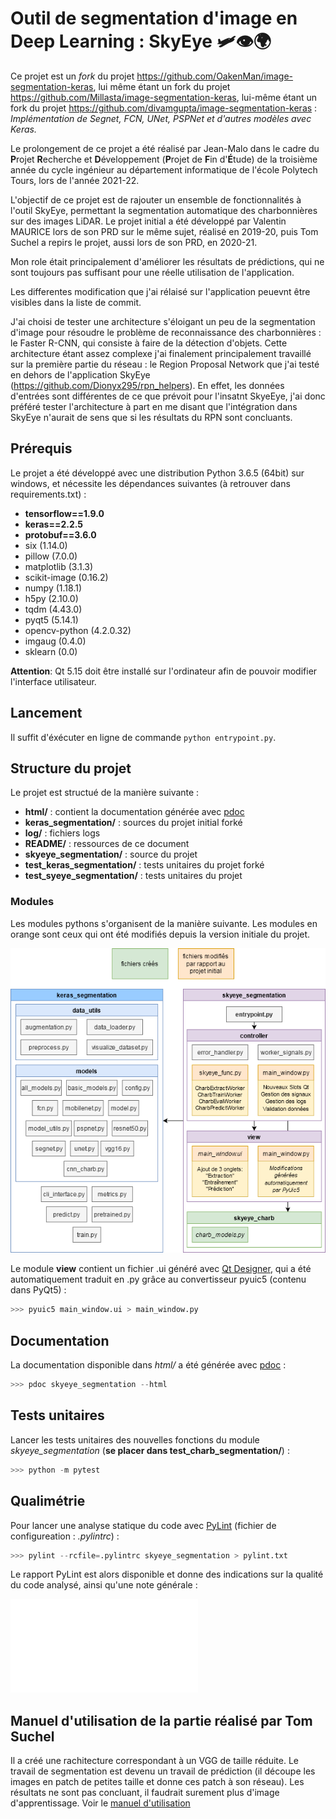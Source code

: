 # Outil de segmentation d'image en Deep Learning : SkyEye :small_airplane::eye::earth_africa:


Ce projet est un *fork* du projet https://github.com/OakenMan/image-segmentation-keras, lui même étant un fork du projet https://github.com/Millasta/image-segmentation-keras, lui-même étant un fork du projet https://github.com/divamgupta/image-segmentation-keras : *Implémentation de Segnet, FCN, UNet, PSPNet et d'autres modèles avec Keras.*

Le prolongement de ce projet a été réalisé par Jean-Malo dans le cadre du **P**rojet **R**echerche et **D**éveloppement (**P**rojet de **F**in d'**É**tude) de la troisième année du cycle ingénieur au département informatique de l'école Polytech Tours, lors de l'année 2021-22. 

L'objectif de ce projet est de rajouter un ensemble de fonctionnalités à l'outil SkyEye, permettant la segmentation automatique des charbonnières sur des images LiDAR.
Le projet initial a été développé par Valentin MAURICE lors de son PRD sur le même sujet, réalisé en 2019-20, puis Tom Suchel a repirs le projet, aussi lors de son PRD, en 2020-21.

Mon role était principalement d'améliorer les résultats de prédictions, qui ne sont toujours pas suffisant pour une réelle utilisation de l'application.

Les differentes modification que j'ai rélaisé sur l'application peuevnt être visibles dans la liste de commit.

J'ai choisi de tester une architecture s'éloigant un peu de la segmentation d'image pour résoudre le problème de reconnaissance des charbonnières : le Faster R-CNN, qui consiste à faire de la détection d'objets. Cette architecture étant assez complexe j'ai finalement principalement travaillé sur la première partie du réseau : le Region Proposal Network que j'ai testé en dehors de l'application SkyEye (https://github.com/Dionyx295/rpn_helpers). En effet, les données d'entrées sont différentes de ce que prévoit pour l'insatnt SkyeEye, j'ai donc préféré tester l'architecture à part en me disant que l'intégration dans SkyEye n'aurait de sens que si les résultats du RPN sont concluants.


## Prérequis

Le projet a été développé avec une distribution Python 3.6.5 (64bit) sur windows, et nécessite les dépendances suivantes (à retrouver dans requirements.txt) :

- **tensorflow==1.9.0**
- **keras==2.2.5**
- **protobuf==3.6.0**
- six (1.14.0)
- pillow (7.0.0)
- matplotlib (3.1.3)
- scikit-image (0.16.2)
- numpy (1.18.1)
- h5py (2.10.0)
- tqdm (4.43.0)
- pyqt5 (5.14.1)
- opencv-python (4.2.0.32)
- imgaug (0.4.0)
- sklearn (0.0)

**Attention**: Qt 5.15 doit être installé sur l'ordinateur afin de pouvoir modifier l'interface utilisateur.

## Lancement

Il suffit d'éxécuter en ligne de commande ```python entrypoint.py```.


## Structure du projet

Le projet est structué de la manière suivante :

- **html/** : contient la documentation générée avec [pdoc](https://pdoc3.github.io/pdoc/) 
- **keras_segmentation/** : sources du projet initial forké
- **log/** : fichiers logs
- **README/** : ressources de ce document
- **skyeye_segmentation/** : source du projet
- **test_keras_segmentation/** : tests unitaires du projet forké
- **test_syeye_segmentation/** : tests unitaires du projet



### Modules

Les modules pythons s'organisent de la manière suivante. Les modules en orange sont ceux qui ont été modifiés depuis la version initiale du projet.

![Diagramme des modules](README/project-uml.png "Diagramme de modules")

Le module **view** contient un fichier .ui généré avec [Qt Designer](https://build-system.fman.io/qt-designer-download), qui a été automatiquement traduit en .py grâce au convertisseur pyuic5 (contenu dans PyQt5) : 

```python
>>> pyuic5 main_window.ui > main_window.py
```



## Documentation

La documentation disponible dans *html/* a été générée avec [pdoc](https://pdoc3.github.io/pdoc/) : 

```python
>>> pdoc skyeye_segmentation --html
```



## Tests unitaires

Lancer les tests unitaires des nouvelles fonctions du module *skyeye_segmentation* (**se placer dans test_charb_segmentation/**) :

```python
>>> python -m pytest
```



## Qualimétrie

Pour lancer une analyse statique du code avec [PyLint](https://www.pylint.org/) (fichier de configureation : *.pylintrc*) :

```python
>>> pylint --rcfile=.pylintrc skyeye_segmentation > pylint.txt
```

Le rapport PyLint est alors disponible et donne des indications sur la qualité du code analysé, ainsi qu'une note générale :

![Rapport PyLint](README/pylint.txt "Rapport PyLint")



## Manuel d'utilisation de la partie réalisé par Tom Suchel

Il a créé une rachitecture correspondant à un VGG de taille réduite. Le travail de segmentation est devenu un travail de prédiction (il découpe les images en patch de petites taille et donne ces patch à son réseau). Les résultats ne sont pas concluant, il faudrait surement plus d'image d'apprentissage.
Voir le [manuel d'utilisation](MANUAL/Manuel.md)


